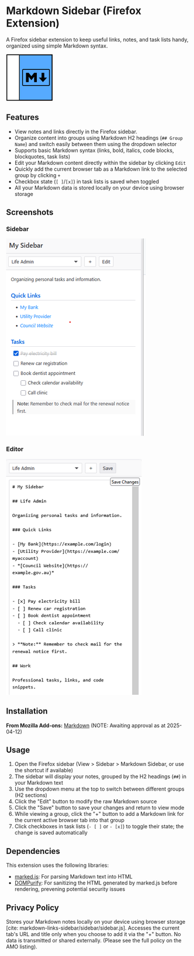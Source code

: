 # Markdown Sidebar (Firefox Extension)

A Firefox sidebar extension to keep useful links, notes, and task lists handy, organized using simple Markdown syntax.

![Screenshot of sidebar](/icons/icon128.png)

## Features

* View notes and links directly in the Firefox sidebar.
* Organize content into groups using Markdown H2 headings (`## Group Name`) and switch easily between them using the dropdown selector
* Supports basic Markdown syntax (links, bold, italics, code blocks, blockquotes, task lists)
* Edit your Markdown content directly within the sidebar by clicking `Edit`
* Quickly add the current browser tab as a Markdown link to the selected group by clicking `+`
* Checkbox state (`[ ]`/`[x]`) in task lists is saved when toggled
* All your Markdown data is stored locally on your device using browser storage

## Screenshots

### Sidebar

![Screenshot of sidebar](hero.png)

### Editor

![Screenshot of editor](edit.png)

## Installation

**From Mozilla Add-ons:** [Markdown](https://addons.mozilla.org/en-GB/firefox/addon/markdown-sidebar/) (NOTE: Awaiting approval as at 2025-04-12)

## Usage

1.  Open the Firefox sidebar (View > Sidebar > Markdown Sidebar, or use the shortcut if available)
2.  The sidebar will display your notes, grouped by the H2 headings (`##`) in your Markdown text
3.  Use the dropdown menu at the top to switch between different groups (H2 sections)
4.  Click the "Edit" button to modify the raw Markdown source
5.  Click the "Save" button to save your changes and return to view mode
6.  While viewing a group, click the "+" button to add a Markdown link for the current active browser tab into that group
7.  Click checkboxes in task lists (`- [ ]` or `- [x]`) to toggle their state; the change is saved automatically

## Dependencies

This extension uses the following libraries:

* [marked.js](https://marked.js.org/): For parsing Markdown text into HTML
* [DOMPurify](https://github.com/cure53/DOMPurify): For sanitizing the HTML generated by marked.js before rendering, prevening potential security issues

## Privacy Policy

Stores your Markdown notes locally on your device using browser storage [cite: markdown-links-sidebar/sidebar/sidebar.js]. Accesses the current tab's URL and title only when you choose to add it via the "+" button. No data is transmitted or shared externally. (Please see the full policy on the AMO listing).
